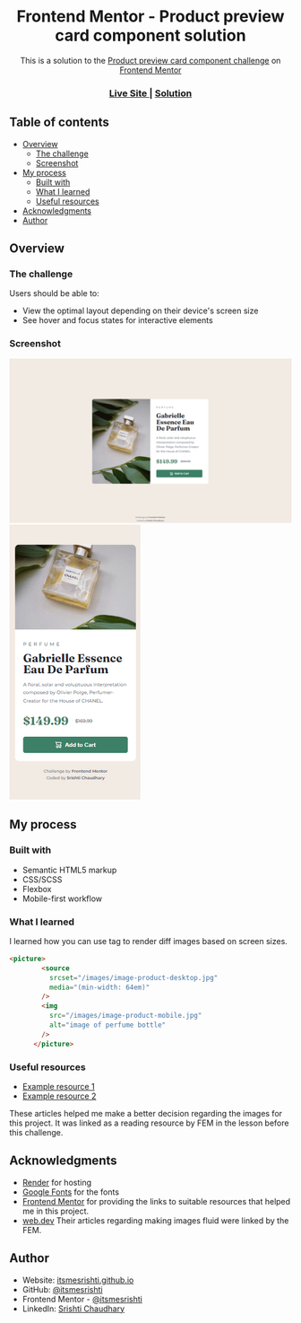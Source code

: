 <h1 align="center">Frontend Mentor - Product preview card component solution</h1>

<div align="center">This is a solution to the <a href="https://www.frontendmentor.io/challenges/product-preview-card-component-GO7UmttRfa">Product preview card component challenge</a> on <a href="https://www.frontendmentor.io">Frontend Mentor</a></div>

<div align="center">
  <h3>
    <a href="https://product-preview-srishti.onrender.com/">
      Live Site
    </a>
    <span> | </span>
    <a href="https://github.com/itsmesrishti/fmresponsivelayouts/edit/main/product-preview-card-component-main">
      Solution
    </a>
  </h3>
</div>

## Table of contents

- [Overview](#overview)
  - [The challenge](#the-challenge)
  - [Screenshot](#screenshot)
- [My process](#my-process)
  - [Built with](#built-with)
  - [What I learned](#what-i-learned)
  - [Useful resources](#useful-resources)
- [Acknowledgments](#acknowledgments)
- [Author](#author)
  
## Overview

### The challenge

Users should be able to:

- View the optimal layout depending on their device's screen size
- See hover and focus states for interactive elements

### Screenshot

![](screenshot.png)
![](screenshot-2.png)

## My process

### Built with

- Semantic HTML5 markup
- CSS/SCSS
- Flexbox
- Mobile-first workflow

### What I learned

I learned how you can use <picture> tag to render diff images based on screen sizes.

```html
<picture>
        <source
          srcset="/images/image-product-desktop.jpg"
          media="(min-width: 64em)"
        />
        <img
          src="/images/image-product-mobile.jpg"
          alt="image of perfume bottle"
        />
      </picture>
```

### Useful resources

- [Example resource 1](https://web.dev/learn/design/picture-element) 
- [Example resource 2](https://web.dev/learn/design/responsive-images)

These articles helped me make a better decision regarding the images for this project. It was linked as a reading resource by FEM in the lesson before this challenge.

## Acknowledgments

- [Render](https://render.com/) for hosting
- [Google Fonts](https://fonts.google.com/) for the fonts
- [Frontend Mentor](https://www.frontendmentor.io/) for providing the links to suitable resources that helped me in this project.
- [web.dev](https://web.dev/) Their articles regarding making images fluid were linked by the FEM.

## Author

- Website: [itsmesrishti.github.io](https://{itsmesrishti.github.io/})
- GitHub: [@itsmesrishti](https://{github.com/itsmesrishti})
- Frontend Mentor - [@itsmesrishti](https://www.frontendmentor.io/profile/itsmesrishti)
- LinkedIn: [Srishti Chaudhary](https://{https://www.linkedin.com/in/srishtichaudhary/})
